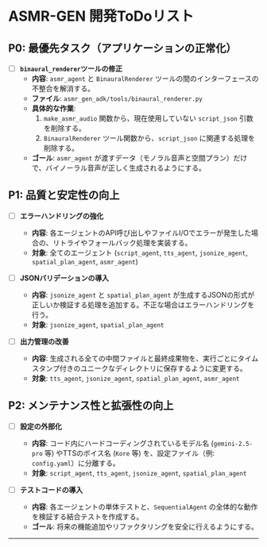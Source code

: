 # ASMR-GEN 開発ToDoリスト

## P0: 最優先タスク（アプリケーションの正常化）

- [ ] **`binaural_renderer`ツールの修正**
    - **内容**: `asmr_agent` と `BinauralRenderer` ツールの間のインターフェースの不整合を解消する。
    - **ファイル**: `asmr_gen_adk/tools/binaural_renderer.py`
    - **具体的な作業**:
        1. `make_asmr_audio` 関数から、現在使用していない `script_json` 引数を削除する。
        2. `BinauralRenderer` ツール関数から、`script_json` に関連する処理を削除する。
    - **ゴール**: `asmr_agent` が渡すデータ（モノラル音声と空間プラン）だけで、バイノーラル音声が正しく生成されるようにする。

## P1: 品質と安定性の向上

- [ ] **エラーハンドリングの強化**
    - **内容**: 各エージェントのAPI呼び出しやファイルI/Oでエラーが発生した場合の、リトライやフォールバック処理を実装する。
    - **対象**: 全てのエージェント (`script_agent`, `tts_agent`, `jsonize_agent`, `spatial_plan_agent`, `asmr_agent`)

- [ ] **JSONバリデーションの導入**
    - **内容**: `jsonize_agent` と `spatial_plan_agent` が生成するJSONの形式が正しいか検証する処理を追加する。不正な場合はエラーハンドリングを行う。
    - **対象**: `jsonize_agent`, `spatial_plan_agent`

- [ ] **出力管理の改善**
    - **内容**: 生成される全ての中間ファイルと最終成果物を、実行ごとにタイムスタンプ付きのユニークなディレクトリに保存するように変更する。
    - **対象**: `tts_agent`, `jsonize_agent`, `spatial_plan_agent`, `asmr_agent`

## P2: メンテナンス性と拡張性の向上

- [ ] **設定の外部化**
    - **内容**: コード内にハードコーディングされているモデル名 (`gemini-2.5-pro` 等) やTTSのボイス名 (`Kore` 等) を、設定ファイル（例: `config.yaml`）に分離する。
    - **対象**: `script_agent`, `tts_agent`, `jsonize_agent`, `spatial_plan_agent`

- [ ] **テストコードの導入**
    - **内容**: 各エージェントの単体テストと、`SequentialAgent` の全体的な動作を検証する結合テストを作成する。
    - **ゴール**: 将来の機能追加やリファクタリングを安全に行えるようにする。

---
